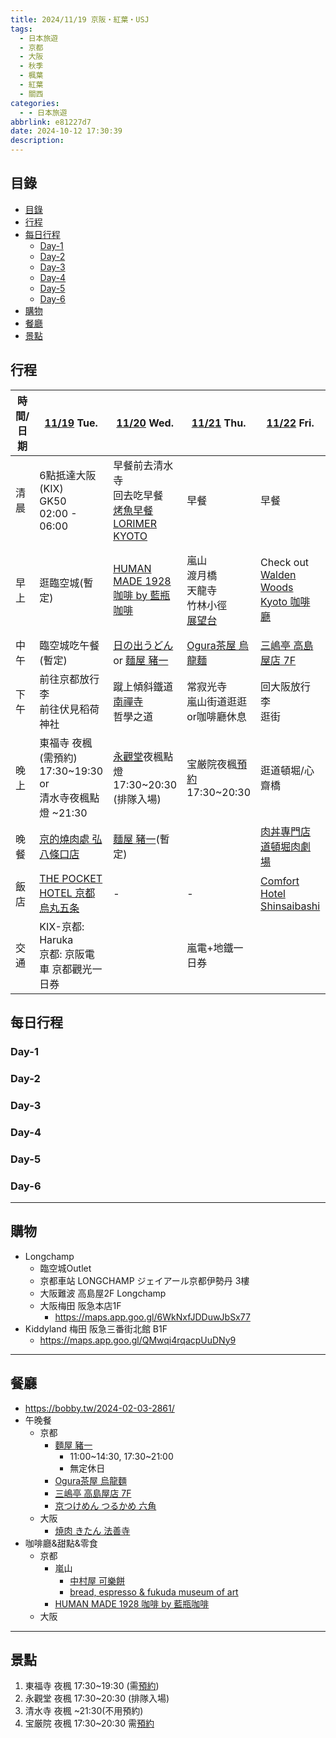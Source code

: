 ```yaml
---
title: 2024/11/19 京阪・紅葉・USJ
tags:
  - 日本旅遊
  - 京都
  - 大阪
  - 秋季
  - 楓葉
  - 紅葉
  - 關西
categories:
  - - 日本旅遊
abbrlink: e81227d7
date: 2024-10-12 17:30:39
description:
---
```


## 目錄

- [目錄](#目錄)
- [行程](#行程)
- [每日行程](#每日行程)
  - [Day-1](#Day-1)
  - [Day-2](#Day-2)
  - [Day-3](#Day-3)
  - [Day-4](#Day-4)
  - [Day-5](#Day-5)
  - [Day-6](#Day-6)
- [購物](#購物)
- [餐廳](#餐廳)
- [景點](#景點)

## 行程

| 時間/日期 | [11/19](#Day-1) Tue. | [11/20](#Day-2) Wed. | [11/21](#Day-3) Thu. | [11/22](#Day-4) Fri. | [11/23](#Day-5) Sat. | [11/24](#Day-6) Sun. |
|---|---|---|---|---|---|---|
| 清晨 | 6點抵達大阪(KIX)<br>GK50<br>02:00 - 06:00 | 早餐前去清水寺<br>回去吃早餐<br>[烤魚早餐 LORIMER KYOTO](https://maps.app.goo.gl/jpW1QKfLwrUDqJKE6) | 早餐 | 早餐 | 早餐 | 早餐 |
| 早上 | 逛臨空城(暫定) | [HUMAN MADE 1928 咖啡 by 藍瓶咖啡](https://maps.app.goo.gl/WikJPRfwRcf64oNXA) | 嵐山<br>渡月橋<br>天龍寺<br>竹林小徑<br>[展望台](https://maps.app.goo.gl/DbkJvF8CeTFmcYLB6) | Check out<br>[Walden Woods Kyoto 咖啡廳](https://maps.app.goo.gl/KVpSvSPZngRiuUKP7) | [USJ](https://maps.app.goo.gl/85a4KKW6WQU4chZy6)<br>好萊塢區<br>哈利波特區 | Check out<br>逛街(暫定) |
| 中午 | 臨空城吃午餐(暫定) | [日の出うどん](https://maps.app.goo.gl/yJp6A3TgoAERmmS59) or [麵屋 豬一](https://maps.app.goo.gl/JE8rtnPbt1UHQ5Dd8) | [Ogura茶屋 烏龍麵](https://maps.app.goo.gl/93ep5zaMiyQ2PHN86) | [三嶋亭 高島屋店 7F](https://maps.app.goo.gl/9SX3MKEXSsFDzLWTA) | USJ | [焼肉 きたん 法善寺](https://maps.app.goo.gl/2rvHXbuVtBxuSZ3L9) |
| 下午 | 前往京都放行李<br>前往伏見稻荷神社 | 蹴上傾斜鐵道<br>[南禪寺](https://maps.app.goo.gl/pSNTdyyovwPmAZ6w6)<br>哲學之道 | 常寂光寺<br>嵐山街道逛逛or咖啡廳休息 | 回大阪放行李<br>逛街 | USJ 任天堂區 | 逛街(暫定) |
| 晚上 | 東福寺 夜楓(需預約) 17:30~19:30 <br>or<br>清水寺夜楓點燈 ~21:30 | [永觀堂](https://maps.app.goo.gl/dhYvKmvjtvsN7BMv8)夜楓點燈 17:30~20:30 (排隊入場) | 宝厳院夜楓[預約](https://ec.travel.jr-central.co.jp/tp/optionalFacilities/6240J15/plans/6240J15-C005418-M006606/detail) 17:30~20:30 | 逛道頓堀/心齋橋 | USJ 回去哈利波特區 | 前往機場<br>GK51<br>23:20 - 01:30(+1) |
| 晚餐 | [京的燒肉處 弘 八條口店](https://maps.app.goo.gl/WQ58rg2q5R8ezMgF8) | [麵屋 豬一](https://maps.app.goo.gl/JE8rtnPbt1UHQ5Dd8)(暫定) |  | [肉丼專門店 道頓堀肉劇場](https://maps.app.goo.gl/Wg4iHSBvGwsp1aW49) | USJ | 大阪市區或臨空城(暫定) |
| 飯店 | [THE POCKET HOTEL 京都烏丸五条](https://maps.app.goo.gl/gV23h69L9RVFdh8k8) | - | - | [Comfort Hotel Shinsaibashi](https://maps.app.goo.gl/toL3uoBQfQLuX6ox6) | - | - |
| 交通 | KIX-京都: Haruka<br>京都: 京阪電車 京都觀光一日券 |  | 嵐電+地鐵一日券 |  |  | 大阪難波-KIX: 南海電鐵 |

<!-- more -->

## 每日行程

### Day-1

### Day-2

### Day-3

### Day-4

### Day-5

### Day-6

---

## 購物

- Longchamp
  - 臨空城Outlet
  - 京都車站 LONGCHAMP ジェイアール京都伊勢丹 3樓
  - 大阪難波 高島屋2F Longchamp
  - 大阪梅田 阪急本店1F
    - <https://maps.app.goo.gl/6WkNxfJDDuwJbSx77>
- Kiddyland 梅田 阪急三番街北館 B1F
  - <https://maps.app.goo.gl/QMwqi4rqacpUuDNy9>

---

## 餐廳

- <https://bobby.tw/2024-02-03-2861/>
- 午晚餐
  - 京都
    - [麵屋 豬一](https://maps.app.goo.gl/JE8rtnPbt1UHQ5Dd8)
      - 11:00~14:30, 17:30~21:00
      - 無定休日
    - [Ogura茶屋 烏龍麵](https://maps.app.goo.gl/93ep5zaMiyQ2PHN86)
    - [三嶋亭 高島屋店 7F](https://maps.app.goo.gl/9SX3MKEXSsFDzLWTA)
    - [京つけめん つるかめ 六角](https://maps.app.goo.gl/aJFfUoxkAV4ipPrF7)
  - 大阪
    - [焼肉 きたん 法善寺](https://maps.app.goo.gl/2rvHXbuVtBxuSZ3L9)
- 咖啡廳&甜點&零食
  - 京都
    - 嵐山
      - [中村屋 可樂餅](https://maps.app.goo.gl/Z4MnjRg1qXnmzMiG8)
      - [bread, espresso & fukuda museum of art](https://maps.app.goo.gl/RGALocgceE5E4X6q8)
    - [HUMAN MADE 1928 咖啡 by 藍瓶咖啡](https://maps.app.goo.gl/WikJPRfwRcf64oNXA)
  - 大阪

---

## 景點

1. 東福寺 夜楓 17:30~19:30 (需[預約](https://ec.travel.jr-central.co.jp/tp/optionalFacilities/Z000002/plans/Z000002-C003136-M004325/detail?useDate=20241119&lang=ja))
2. 永觀堂 夜楓 17:30~20:30 (排隊入場)
3. 清水寺 夜楓 ~21:30(不用預約)
4. 宝厳院 夜楓 17:30~20:30 需[預約](https://ec.travel.jr-central.co.jp/tp/optionalFacilities/6240J15/plans/6240J15-C005418-M006606/detail)
